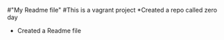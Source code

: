 #"My Readme file"
#This is a vagrant project
*Created a repo called zero day
* Created a Readme file


